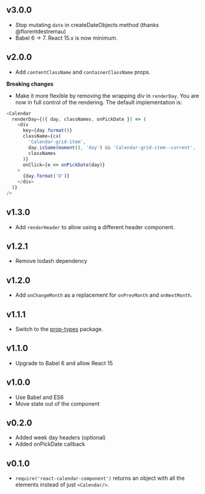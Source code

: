 ## v3.0.0
* Stop mutating `date` in createDateObjects method (thanks @florentdestremau)
* Babel 6 -> 7. React 15.x is now minimum.

## v2.0.0
* Add `contentClassName` and `containerClassName` props.

**Breaking changes**
* Make it more flexible by removing the wrapping div in `renderDay`. You are now in full control of the rendering. The default implementation is:
```js
<Calendar
  renderDay={({ day, classNames, onPickDate }) => (
    <div
      key={day.format()}
      className={cx(
        'Calendar-grid-item',
        day.isSame(moment(), 'day') && 'Calendar-grid-item--current',
        classNames
      )}
      onClick={e => onPickDate(day)}
    >
      {day.format('D')}
    </div>
  )}
/>
```

## v1.3.0
* Add `renderHeader` to allow using a different header component.

## v1.2.1
* Remove lodash dependency

## v1.2.0
* Add `onChangeMonth` as a replacement for `onPrevMonth` and `onNextMonth`.

## v1.1.1
* Switch to the [prop-types](https://github.com/reactjs/prop-types) package.

## v1.1.0
* Upgrade to Babel 6 and allow React 15

## v1.0.0
* Use Babel and ES6
* Move state out of the component


## v0.2.0
* Added week day headers (optional)
* Added onPickDate callback

## v0.1.0
* `require('react-calendar-component')` returns an object with all the elements instead of just `<Calendar/>`.
